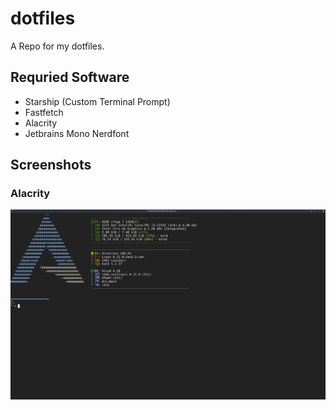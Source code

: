 # dotfiles
A Repo for my dotfiles.

## Requried Software
- Starship (Custom Terminal Prompt) 
- Fastfetch
- Alacrity
- Jetbrains Mono Nerdfont

## Screenshots
### Alacrity
![Alacrity Setup](https://github.com/HandsomestWyter/dotfiles/blob/main/screenshots/Alacrity%20Setup.png)
